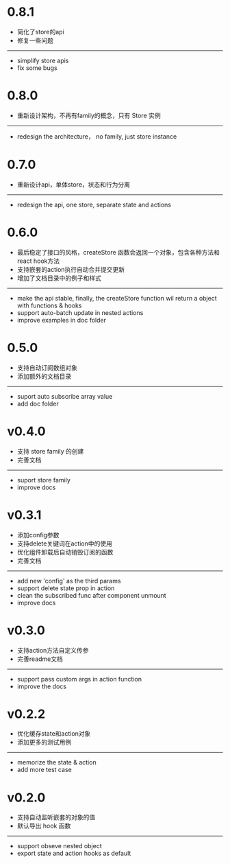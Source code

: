 # 0.8.1

* 简化了store的api
* 修复一些问题

--- 

* simplify store apis
* fix some bugs

# 0.8.0

* 重新设计架构，不再有family的概念，只有 Store 实例

---

* redesign the architecture， no family, just store instance


# 0.7.0

* 重新设计api，单体store，状态和行为分离

--- 

* redesign the api, one store, separate state and actions

# 0.6.0

* 最后稳定了接口的风格，createStore 函数会返回一个对象，包含各种方法和react hook方法
* 支持嵌套的action执行自动合并提交更新
* 增加了文档目录中的例子和样式

---

* make the api stable, finally, the createStore function wil return a object with functions & hooks
* support auto-batch update in nested actions
* improve examples in doc folder

# 0.5.0

* 支持自动订阅数组对象
* 添加额外的文档目录

---

* suport auto subscribe array value
* add doc folder

# v0.4.0

* 支持 store family 的创建
* 完善文档

---

* suport store family
* improve docs
# v0.3.1

* 添加config参数
* 支持delete关键词在action中的使用
* 优化组件卸载后自动销毁订阅的函数
* 完善文档

---

* add new 'config' as the third params
* support delete state prop in action
* clean the subscribed func after component unmount
* improve docs


# v0.3.0

* 支持action方法自定义传参
* 完善readme文档

---

* support pass custom args in action function
* improve the docs

# v0.2.2

* 优化缓存state和action对象
* 添加更多的测试用例

--- 

* memorize the state & action
* add more test case

# v0.2.0

* 支持自动监听嵌套的对象的值
* 默认导出 hook 函数

---

* support obseve nested object
* export state and action hooks as default


